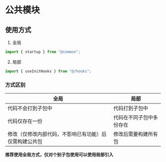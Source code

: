 # 公共模块

## 使用方式

1. 全局

```ts
import { startup } from "@common";
```

2. 局部

```ts
import { useInitHooks } from "@/hooks";
```

### 方式区别

| 全局 | 局部 |
|------|------|
| 代码不会打到子包中 | 代码打到子包中 |
| 代码仅存在一份 | 代码在不同子包中多份存在 |
| 修改（仅修改内部代码，不影响已有功能）后仅需构建公共包 | 修改后需要构建所有包 |

**推荐使用全局方式，仅对个别子包使用可以使用局部引入**
